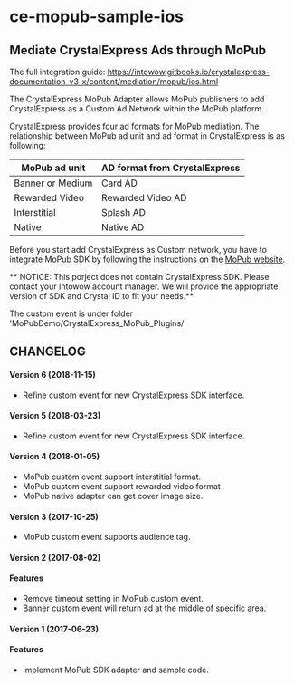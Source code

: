# ce-mopub-sample-ios

## Mediate CrystalExpress Ads through MoPub

The full integration guide: https://intowow.gitbooks.io/crystalexpress-documentation-v3-x/content/mediation/mopub/ios.html

The CrystalExpress MoPub Adapter allows MoPub publishers to add CrystalExpress as a Custom Ad Network within the MoPub platform.

CrystalExpress provides four ad formats for MoPub mediation. The relationship between MoPub ad unit and ad format in CrystalExpress is as following:

| MoPub ad unit | AD format from CrystalExpress |
| --- | --- |
| Banner or Medium | Card AD |
| Rewarded Video | Rewarded Video AD |
| Interstitial | Splash AD |
| Native | Native AD |

Before you start add CrystalExpress as Custom network, you have to integrate MoPub SDK by following the instructions on the [MoPub website](https://github.com/mopub/mopub-ios-sdk/wiki/Getting-Started#app-transport-security-settings).

** NOTICE: This porject does not contain CrystalExpress SDK. Please contact your Intowow account manager. We will provide the appropriate version of SDK and Crystal ID to fit your needs.**

The custom event is under folder 'MoPubDemo/CrystalExpress_MoPub_Plugins/'


## CHANGELOG

#### Version 6 (2018-11-15)
* Refine custom event for new CrystalExpress SDK interface.


#### Version 5 (2018-03-23)
* Refine custom event for new CrystalExpress SDK interface.


#### Version 4 (2018-01-05)
* MoPub custom event support interstitial format.
* MoPub custom event support rewarded video format
* MoPub native adapter can get cover image size.


#### Version 3 (2017-10-25)
* MoPub custom event supports audience tag.


#### Version 2 (2017-08-02)

#### Features
* Remove timeout setting in MoPub custom event.
* Banner custom event will return ad at the middle of specific area.

#### Version 1 (2017-06-23)

#### Features
* Implement MoPub SDK adapter and sample code.